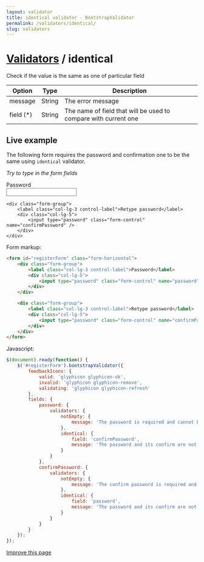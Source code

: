 ```yaml
---
layout: validator
title: identical validator - BootstrapValidator
permalink: /validators/identical/
slug: validators
---
```


# <a href="/validators/">Validators</a> / identical

Check if the value is the same as one of particular field

Option    | Type    | Description
----------|---------|------------
message   | String  | The error message
field (*) | String  | The name of field that will be used to compare with current one

## Live example


The following form requires the password and confirmation one to be the same using ```identical``` validator.

_Try to type in the form fields_

<form id="registerForm" class="form-horizontal">
    <div class="form-group">
        <label class="col-lg-3 control-label">Password</label>
        <div class="col-lg-5">
            <input type="password" class="form-control" name="password" />
        </div>
    </div>

    <div class="form-group">
        <label class="col-lg-3 control-label">Retype password</label>
        <div class="col-lg-5">
            <input type="password" class="form-control" name="confirmPassword" />
        </div>
    </div>
</form>

Form markup:

```html
<form id="registerForm" class="form-horizontal">
    <div class="form-group">
        <label class="col-lg-3 control-label">Password</label>
        <div class="col-lg-5">
            <input type="password" class="form-control" name="password" />
        </div>
    </div>

    <div class="form-group">
        <label class="col-lg-3 control-label">Retype password</label>
        <div class="col-lg-5">
            <input type="password" class="form-control" name="confirmPassword" />
        </div>
    </div>
</form>
```

Javascript:

```javascript
$(document).ready(function() {
    $('#registerForm').bootstrapValidator({
        feedbackIcons: {
            valid: 'glyphicon glyphicon-ok',
            invalid: 'glyphicon glyphicon-remove',
            validating: 'glyphicon glyphicon-refresh'
        },
        fields: {
            password: {
                validators: {
                    notEmpty: {
                        message: 'The password is required and cannot be empty'
                    },
                    identical: {
                        field: 'confirmPassword',
                        message: 'The password and its confirm are not the same'
                    }
                }
            },
            confirmPassword: {
                validators: {
                    notEmpty: {
                        message: 'The confirm password is required and cannot be empty'
                    },
                    identical: {
                        field: 'password',
                        message: 'The password and its confirm are not the same'
                    }
                }
            }
        }
    });
});
```

<a href="https://github.com/nghuuphuoc/bootstrapvalidator/edit/gh-pages/validators/identical.md" class="btn btn-info">Improve this page</a>

<script>
$(document).ready(function() {
    $('#registerForm').bootstrapValidator({
        feedbackIcons: {
            valid: 'glyphicon glyphicon-ok',
            invalid: 'glyphicon glyphicon-remove',
            validating: 'glyphicon glyphicon-refresh'
        },
        fields: {
            password: {
                validators: {
                    notEmpty: {
                        message: 'The password is required and cannot be empty'
                    },
                    identical: {
                        field: 'confirmPassword',
                        message: 'The password and its confirm are not the same'
                    }
                }
            },
            confirmPassword: {
                validators: {
                    notEmpty: {
                        message: 'The confirm password is required and cannot be empty'
                    },
                    identical: {
                        field: 'password',
                        message: 'The password and its confirm are not the same'
                    }
                }
            }
        }
    });
});
</script>